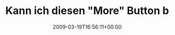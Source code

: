 ---
retweeted: false
source: <a href="http://twitter.com" rel="nofollow">Twitter Web Client</a>
entities:
  hashtags:
  - text: twitter
    indices:
    - '106'
    - '114'
  - text: ui
    indices:
    - '115'
    - '118'
  symbols: []
  user_mentions: []
  urls: []
display_text_range:
- '0'
- '118'
favorite_count: '0'
id_str: '1355367860'
truncated: false
retweet_count: '0'
id: '1355367860'
created_at: Thu Mar 19 16:56:11 +0000 2009
favorited: false
full_text: 'Kann ich diesen "More" Button bitte wieder zurückgeben? Hab ihn noch keine
  zwei Wochen und mag ihn nicht. #twitter #ui'
lang: de
tags:
- twitter
- ui
- pesos:twitter
date: '2009-03-19T16:56:11+00:00'
src: https://twitter.com/bascht/status/1355367860
original_url: https://twitter.com/bascht/status/1355367860
type: twitter_tweet
text: 'Kann ich diesen "More" Button bitte wieder zurückgeben? Hab ihn noch keine
  zwei Wochen und mag ihn nicht. #twitter #ui'
title: Kann ich diesen "More" Button b

---